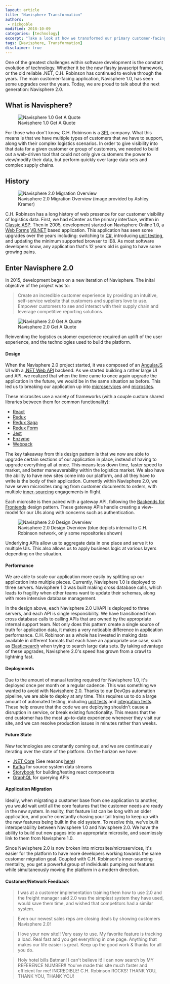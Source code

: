 ```yaml
---
layout: article
title: "Navisphere Transformation"
authors:
 - nickgoble
modified: 2018-10-09
categories: [technology]
excerpt: "Take a look at how we transformed our primary customer-facing application."
tags: [Navisphere, Transformation]
disclaimer: true
---
```


One of the greatest challenges within software development is the constant evolution of technology.  Whether it be the new flashy javascript framework, or the old reliable .NET, C.H. Robinson has continued to evolve through the years.  The main customer-facing application, Navisphere 1.0, has seen some upgrades over the years.  Today, we are proud to talk about the next generation: Navisphere 2.0.

## What is Navisphere?

<figure>
	<img src="{{site.url}}{{site.baseurl}}/images/posts/2018/onlineOne.png" alt="Navisphere 1.0 Get A Quote" aria-label="Navisphere 1.0 Get A Quote">
	<figcaption>Navisphere 1.0 Get A Quote</figcaption>
</figure>

For those who don't know, C.H. Robinson is a [3PL](https://en.wikipedia.org/wiki/Third-party_logistics) company.  What this means is that we have multiple types of customers that we have to support, along with their complex logistics scenarios.  In order to give visibility into that data for a given customer or group of customers, we needed to build out a web-driven tool that could not only give customers the power to view/modify their data, but perform quickly over large data sets and complex supply chains.

## History

<figure>
	<img src="{{site.url}}{{site.baseurl}}/images/posts/2018/navisphere-online-roadmap.png" alt="Navisphere 2.0 Migration Overview" aria-label="Navisphere 2.0 Migration Overview">
	<figcaption>Navisphere 2.0 Migration Overview (image provided by Ashley Kramer)</figcaption>
</figure>

C.H. Robinson has a long history of web presence for our customer visibility of logistics data.  First, we had eCenter as the primary interface, written in [Classic ASP](https://en.wikipedia.org/wiki/Active_Server_Pages).  Then in 2005, development started on Navisphere Online 1.0, a [Web Forms](https://www.asp.net/web-forms) [VB.NET](https://en.wikipedia.org/wiki/Visual_Basic_.NET) based application.  This application has seen some upgrades over the years including: switching to [C#](https://en.wikipedia.org/wiki/C_Sharp_(programming_language)), introducing [unit testing](https://en.wikipedia.org/wiki/Unit_testing), and updating the minimum supported browser to IE8.  As most software developers know, any application that's 12 years old is going to have some growing pains.

## Enter Navisphere 2.0

In 2015, development began on a new iteration of Navisphere.  The inital objective of the project was to:
>Create an incredible customer experience by providing an intuitive, self-service website that customers and suppliers love to use. Empower customers to see and interact with their supply chain and leverage competitive reporting solutions.

<figure>
	<img src="{{site.url}}{{site.baseurl}}/images/posts/2018/onlineTwo.png" alt="Navisphere 2.0 Get A Quote" aria-label="Navisphere 2.0 Get A Quote">
	<figcaption>Navisphere 2.0 Get A Quote</figcaption>
</figure>

Reinventing the logistics customer experience required an uplift of the user experience, and the technologies used to build the platform.

#### Design

When the Navisphere 2.0 project started, it was composed of an [AngularJS](https://angularjs.org/) UI with a [.NET Web API](https://www.asp.net/web-api) backend.  As we started building a rather large UI and API, we realized that when the time came to once again upgrade the application in the future, we would be in the same situation as before. This led us to breaking our application up into [microservices](https://en.wikipedia.org/wiki/Microservices) and [microsites](https://en.wikipedia.org/wiki/Microsite).  

These microsites use a variety of frameworks (with a couple custom shared libraries between them for common functionality):
- [React](https://reactjs.org/)
- [Redux](https://redux.js.org/)
- [Redux Saga](https://github.com/redux-saga/redux-saga)
- [Redux Form](https://redux-form.com/)
- [Jest](https://jestjs.io/)
- [Enzyme](https://github.com/airbnb/enzyme)
- [Webpack](https://webpack.js.org/)

The key takeaway from this design pattern is that we now are able to upgrade certain sections of our application in place, instead of having to upgrade everything all at once.  This means less down time, faster speed to market, and better maneuverability within the logistics market.  We also have the ability to have new sites come into our platform, and all they have to write is the body of their application.  Currently within Navisphere 2.0, we have seven microsites ranging from customer documents to orders, with multiple [inner-sourcing](https://en.wikipedia.org/wiki/Inner_source) engagements in flight.

Each microsite is then paired with a gateway API, following the [Backends for Frontends](https://docs.microsoft.com/en-us/azure/architecture/patterns/backends-for-frontends) design pattern.  These gateway APIs handle creating a view-model for our UIs along with concerns such as authentication.

<figure>
	<img src="{{site.url}}{{site.baseurl}}/images/posts/2018/navisphere-online-design.png" alt="Navisphere 2.0 Design Overview" aria-label="Navisphere 2.0 Design Overview">
	<figcaption>Navisphere 2.0 Design Overview (blue depicts internal to C.H. Robinson network, only some repositories shown)</figcaption>
</figure>

Underlying APIs allow us to aggregate data in one place and serve it to multiple UIs.  This also allows us to apply business logic at various layers depending on the situation.

#### Performance

We are able to scale our application more easily by splitting up our application into multiple pieces.  Currently, Navisphere 1.0 is deployed to three servers.  Navisphere 1.0 was built making cross database calls, which leads to fragility when other teams want to update their schemas, along with more intensive database management.

In the design above, each Navisphere 2.0 UI/API is deployed to three servers, and each API is single responsibility.  We have transitioned from cross database calls to calling APIs that are owned by the appropriate internal support team.  Not only does this pattern create a single source of truth for application data, it makes a very noticable difference in application performance.  C.H. Robinson as a whole has invested in making data available in different formats that each have an appropriate use case, such as [Elasticsearch](https://www.elastic.co/) when trying to search large data sets.  By taking advantage of these upgrades, Navisphere 2.0's speed has grown from a crawl to lightning fast.

#### Deployments

Due to the amount of manual testing required for Navisphere 1.0, it's deployed once per month on a regular cadence.  This was something we wanted to avoid with Navisphere 2.0.  Thanks to our DevOps automation pipeline, we are able to deploy at any time.  This requires us to do a large amount of automated testing, including [unit tests](https://en.wikipedia.org/wiki/Unit_testing) and [integration tests](https://en.wikipedia.org/wiki/Integration_testing).  These help ensure that the code we are deploying shouldn't cause a disruption in service, or break existing functionality.  This means that the end customer has the most up-to-date experience whenever they visit our site, and we can resolve production issues in minutes rather than weeks.

#### Future State

New technologies are constantly coming out, and we are continuously iterating over the state of the platform.  On the horizon we have:
- [.NET Core](https://docs.microsoft.com/en-us/dotnet/core)  (See reasons [here](https://docs.microsoft.com/en-us/dotnet/standard/choosing-core-framework-server))
- [Kafka](https://kafka.apache.org/) for source system data streams 
- [Storybook](https://storybook.js.org/) for building/testing react components
- [GraphQL](https://graphql.org/) for querying APIs

#### Application Migration

Ideally, when migrating a customer base from one application to another, you would wait until all the core features that the customer needs are ready in the new system.  In reality, that feature list can be long with an older application, and you're constantly chasing your tail trying to keep up with the new features being built in the old system.  To resolve this, we've built interoperability between Navisphere 1.0 and Navisphere 2.0.  We have the ability to build out new pages into an appropriate microsite, and seamlessly link to them from Navisphere 1.0.

Since Navisphere 2.0 is now broken into microsites/microservices, it's easier for the platform to have more developers working towards the same customer migration goal.  Coupled with C.H. Robinson's inner-sourcing mentality, you get a powerful group of individuals pumping out features while simultaneously moving the platform in a modern direction.

#### Customer/Network Feedback

>I was at a customer implementation training them how to use 2.0 and the freight manager said 2.0 was the simplest system they have used, would save them time, and wished that competitors had a similar system.

>Even our newest sales reps are closing deals by showing customers Navisphere 2.0!

>I love your new site!!  Very easy to use.  My favorite feature is tracking a load.  Real fast and you get everything in one page.  Anything that makes our life easier is great.  Keep up the good work & thanks for all you do.

>Holy hotel bills Batman! I can't believe it! I can now search by MY REFERENCE NUMBER!! You've made this site much faster and efficient for me!  INCREDIBLE! C.H. Robinson ROCKS! THANK YOU, THANK YOU, THANK YOU!
